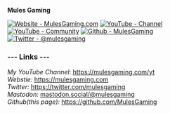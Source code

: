 **Mules Gaming**

[![Website - MulesGaming.com](https://img.shields.io/badge/Website-MulesGaming.com-2ea44f)](https://www.mulesgaming.com)
[![YouTube - Channel](https://img.shields.io/badge/YouTube-Channel-CC0000?logo=youtube)](https://www.mulesgaming.com/yt)
[![YouTube - Community](https://img.shields.io/badge/YouTube-Community-CC0000?logo=youtube)](https://www.mulesgaming.com/community)
[![Github - MulesGaming](https://img.shields.io/badge/Github-MulesGaming-383734?logo=github)](https://github.com/MulesGaming)
[![Twitter - @mulesgaming](https://img.shields.io/badge/Twitter-%40mulesgaming-yellow?logo=twitter)](https://twitter.com/mulesgaming)

### --- Links ---  
*My YouTube Channel*: https://mulesgaming.com/yt  
*Webstie:* https://mulesgaming.com  
*Twitter:* https://twitter.com/mulesgaming   
*Mastodon:* <a rel="me" href="https://mastodon.social/@mulesgaming">mastodon.social/@mulesgaming</a>  
*Github(this page):* https://github.com/MulesGaming  

<!---
MulesGaming/MulesGaming is a unique repository because its `README.md` (this file) appears on your GitHub profile.
--->
